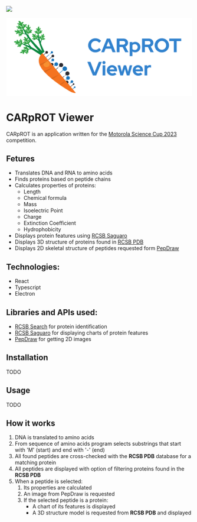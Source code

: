 ![](https://science-cup.pl/wp-content/uploads/2020/03/Youngineers-06.png)



![](./public/logoWithText.png)

# CARpROT Viewer

CARpROT is an application written for the [Motorola Science Cup 2023](https://science-cup.pl/) competition.

## Fetures

- Translates DNA and RNA to amino acids
- Finds proteins based on peptide chains
- Calculates properties of proteins:
  - Length
  - Chemical formula
  - Mass
  - Isoelectric Point
  - Charge
  - Extinction Coefficient
  - Hydrophobicity
- Displays protein features using [RCSB Saguaro](https://github.com/rcsb/rcsb-saguaro)
- Displays 3D structure of proteins found in [RCSB PDB](https://www.rcsb.org/)
- Displays 2D skeletal structure of peptides requested form [PepDraw](https://www2.tulane.edu/~biochem/WW/PepDraw/)

## Technologies:

- React
- Typescript
- Electron

## Libraries and APIs used:

- [RCSB Search](https://search.rcsb.org/#search-api) for protein identification
- [RCSB Saguaro](https://github.com/rcsb/rcsb-saguaro) for displaying charts of protein features
- [PepDraw](https://www2.tulane.edu/~biochem/WW/PepDraw/) for getting 2D images

## Installation

TODO

## Usage

TODO

## How it works

1. DNA is translated to amino acids
2. From sequence of amino acids program selects substrings that start with 'M' (start) and end with '-' (end)
3. All found peptides are cross-checked with the **RCSB PDB** database for a matching protein
4. All peptides are displayed with option of filtering proteins found in the **RCSB PDB**
5. When a peptide is selected:
   1. Its properties are calculated
   2. An image from PepDraw is requested
   3. If the selected peptide is a protein:
      - A chart of its features is displayed
      - A 3D structure model is requested from **RCSB PDB** and displayed
